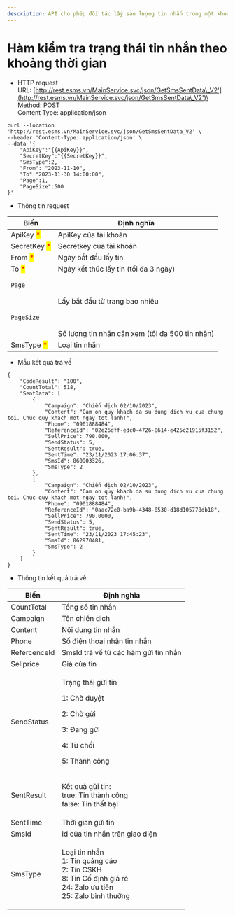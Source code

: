 ```yaml
---
description: API cho phép đối tác lấy sản lượng tin nhắn trong một khoảng thời gian
---
```


# Hàm kiểm tra trạng thái tin nhắn theo khoảng thời gian

* HTTP request\
  URL: [http://rest.esms.vn/MainService.svc/json/GetSmsSentData\_V2'](http://rest.esms.vn/MainService.svc/json/GetSmsSentData\_V2')\
  Method: POST\
  Content Type:  application/json

```
curl --location 'http://rest.esms.vn/MainService.svc/json/GetSmsSentData_V2' \
--header 'Content-Type: application/json' \
--data '{
    "ApiKey":"{{ApiKey}}",
    "SecretKey":"{{SecretKey}}",
    "SmsType":2,
    "From": "2023-11-10",
    "To":"2023-11-30 14:00:00",
    "Page":1,
    "PageSize":500
}'
```

* Thông tin request

| Biến                                         | Định nghĩa                                      |
| -------------------------------------------- | ----------------------------------------------- |
| ApiKey <mark style="color:red;">\*</mark>    | ApiKey của tài khoản                            |
| SecretKey <mark style="color:red;">\*</mark> | Secretkey của tài khoản                         |
| From <mark style="color:red;">\*</mark>      | Ngày bắt đầu lấy tin                            |
| To <mark style="color:red;">\*</mark>        | Ngày kết thúc lấy tin (tối đa 3 ngày)           |
| <pre><code>Page
</code></pre>                | Lấy bắt đầu từ trang bao nhiêu                  |
| <pre><code>PageSize
</code></pre>            | Số lượng tin nhắn cần xem (tối đa 500 tin nhắn) |
| SmsType <mark style="color:red;">\*</mark>   | Loại tin nhắn                                   |

* Mẫu kết quả trả về

```
{
    "CodeResult": "100",
    "CountTotal": 518,
    "SentData": [
        {
            "Campaign": "Chiến dịch 02/10/2023",
            "Content": "Cam on quy khach da su dung dich vu cua chung toi. Chuc quy khach mot ngay tot lanh!",
            "Phone": "0901888484",
            "ReferenceId": "02e26dff-edc0-4726-8614-e425c21915f3152",
            "SellPrice": 790.000,
            "SendStatus": 5,
            "SentResult": true,
            "SentTime": "23/11/2023 17:06:37",
            "SmsId": 860903326,
            "SmsType": 2
        },
        {
            "Campaign": "Chiến dịch 02/10/2023",
            "Content": "Cam on quy khach da su dung dich vu cua chung toi. Chuc quy khach mot ngay tot lanh!",
            "Phone": "0901888484",
            "ReferenceId": "0aac72e0-ba9b-4348-8530-d18d105778db18",
            "SellPrice": 790.0000,
            "SendStatus": 5,
            "SentResult": true,
            "SentTime": "23/11/2023 17:45:23",
            "SmsId": 862970481,
            "SmsType": 2
        }
    ]
}
```

* Thông tin kết quả trả về

| Biến         | Định nghĩa                                                                                                                   |
| ------------ | ---------------------------------------------------------------------------------------------------------------------------- |
| CountTotal   | Tổng số tin nhắn                                                                                                             |
| Campaign     | Tên chiến dịch                                                                                                               |
| Content      | Nội dung tin nhắn                                                                                                            |
| Phone        | Số điện thoại nhận tin nhắn                                                                                                  |
| RefercenceId | SmsId trả về từ các hàm gửi tin nhắn                                                                                         |
| Sellprice    | Giá của tin                                                                                                                  |
| SendStatus   | <p>Trạng thái gửi tin</p><p>1: Chờ duyệt</p><p>2: Chờ gửi</p><p>3: Đang gửi</p><p>4: Từ chối</p><p>5: Thành công</p>         |
| SentResult   | <p>Kết quả gửi tin:<br>true: Tin thành công<br>false: Tin thất bại</p>                                                       |
| SentTime     | Thời gian gửi tin                                                                                                            |
| SmsId        | Id của tin nhắn trên giao diện                                                                                               |
| SmsType      | <p>Loại tin nhắn<br>1: Tin quảng cáo<br>2: Tin CSKH<br>8: Tin Cố định giá rẻ<br>24: Zalo ưu tiên<br>25: Zalo bình thường</p> |
